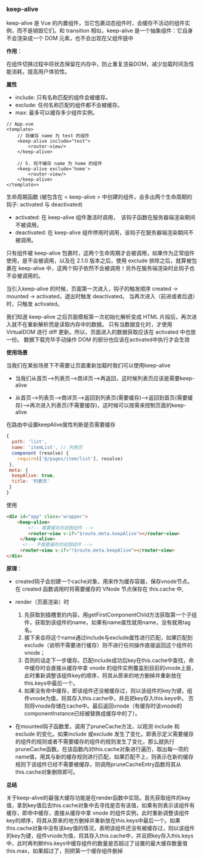 ### keep-alive

keep-alive 是 Vue 的内置组件，当它包裹动态组件时，会缓存不活动的组件实例，而不是销毁它们。和 transition 相似，keep-alive 是一个抽象组件：它自身不会渲染成一个 DOM 元素，也不会出现在父组件链中

**作用**： 

在组件切换过程中将状态保留在内存中，防止重复渲染DOM，减少加载时间及性能消耗，提高用户体验性。

**属性**

* include: 只有名称匹配的组件会被缓存。
* exclude: 任何名称匹配的组件都不会被缓存。
* max: 最多可以缓存多少组件实例。

```vue
// App.vue
<template>
    // 将缓存 name 为 test 的组件
    <keep-alive include="test">
        <router-view/>
    </keep-alive>
    	
    // 5. 将不缓存 name 为 home 的组件
    <keep-alive exclude='home'>
        <router-view/>
    </keep-alive>
</template>>
```

生命周期函数 (被包含在 < keep-alive > 中创建的组件，会多出两个生命周期的钩子: activated 与 deactivated)

* activated: 在 keep-alive 组件激活时调用， 该钩子函数在服务器端渲染期间不被调用。
* deactivated: 在 keep-alive 组件停用时调用，该钩子在服务器端渲染期间不被调用。

只有组件被 keep-alive 包裹时，这两个生命周期才会被调用，如果作为正常组件使用，是不会被调用，以及在 2.1.0 版本之后，使用 exclude 排除之后，就算被包裹在 keep-alive 中，这两个钩子依然不会被调用！另外在服务端渲染时此钩子也不会被调用的。

当引入keep-alive 的时候，页面第一次进入，钩子的触发顺序 created -> mounted -> activated，退出时触发 deactivated。
当再次进入（前进或者后退）时，只触发 activated。

我们知道 keep-alive 之后页面模板第一次初始化解析变成 HTML 片段后，再次进入就不在重新解析而是读取内存中的数据。
只有当数据变化时，才使用 VirtualDOM 进行 diff 更新。所以，页面进入的数据获取应该在 activated 中也放一份。
数据下载完毕手动操作 DOM 的部分也应该在activated中执行才会生效

**使用场景**

当我们在某些场景下不需要让页面重新加载时我们可以使用keep-alive

* 当我们从首页–>列表页–>商详页–>再返回，这时候列表页应该是需要keep-alive

* 从首页–>列表页–>商详页–>返回到列表页(需要缓存)–>返回到首页(需要缓存)–>再次进入列表页(不需要缓存)，这时候可以按需来控制页面的keep-alive

在路由中设置keepAlive属性判断是否需要缓存
```js
{
  path: 'list',
  name: 'itemList', // 列表页
  component (resolve) {
    require(['@/pages/item/list'], resolve)
 },
 meta: {
  keepAlive: true,
  title: '列表页'
 }
}
```
使用<keep-alive>
```html
<div id="app" class='wrapper'>
    <keep-alive>
        <!-- 需要缓存的视图组件 --> 
        <router-view v-if="$route.meta.keepAlive"></router-view>
     </keep-alive>
      <!-- 不需要缓存的视图组件 -->
     <router-view v-if="!$route.meta.keepAlive"></router-view>
</div>
```
    
**原理**： 

* created钩子会创建一个cache对象，用来作为缓存容器，保存vnode节点。在 created 函数调用时将需要缓存的 VNode 节点保存在 this.cache 中,

* render（页面渲染）时
  1. 先获取到插槽里的内容，用getFirstComponentChild方法获取第一个子组件，获取到该组件的name，如果有name属性就用name，没有就用tag名。
  2. 接下来会将这个name通过include与exclude属性进行匹配，如果匹配到exclude（说明不需要进行缓存）则不进行任何操作直接返回这个组件的 vnode；
  3. 否则的话走下一步缓存。匹配include成功后key在this.cache中查找，命中缓存时会直接从缓存中拿 vnode 的组件实例覆盖到目前的vnode上面，此时重新调整该组件key的顺序，将其从原来的地方删掉并重新放在this.keys中最后一个。
  4. 如果没有命中缓存，即该组件还没被缓存过，则以该组件的key为键，组件vnode为值，将其存入this.cache中，并且把key存入this.keys中。
  否则将vnode存储在cache中。最后返回vnode（有缓存时该vnode的componentInstance已经被替换成缓存中的了）。

* 在mounted钩子函数里，调用了pruneCache方法，以观测 include 和 exclude 的变化。如果include 或exclude 发生了变化，即表示定义需要缓存的组件的规则或者不需要缓存的组件的规则发生了变化，那么就执行pruneCache函数。在该函数内对this.cache对象进行遍历，取出每一项的name值，用其与新的缓存规则进行匹配，如果匹配不上，则表示在新的缓存规则下该组件已经不需要被缓存，则调用pruneCacheEntry函数将其从this.cache对象删除即可。
    
**总结**

关于keep-alive的最强大缓存功能是在render函数中实现。首先获取组件的key值，拿到key值后去this.cache对象中去寻找是否有该值，如果有则表示该组件有缓存，即命中缓存，直接从缓存中拿 vnode 的组件实例，此时重新调整该组件key的顺序，将其从原来的地方删掉并重新放在this.keys中最后一个。如果this.cache对象中没有该key值的情况，表明该组件还没有被缓存过，则以该组件的key为键，组件vnode为值，将其存入this.cache中，并且把key存入this.keys中，此时再判断this.keys中缓存组件的数量是否超过了设置的最大缓存数量值this.max，如果超过了，则把第一个缓存组件删掉
    



